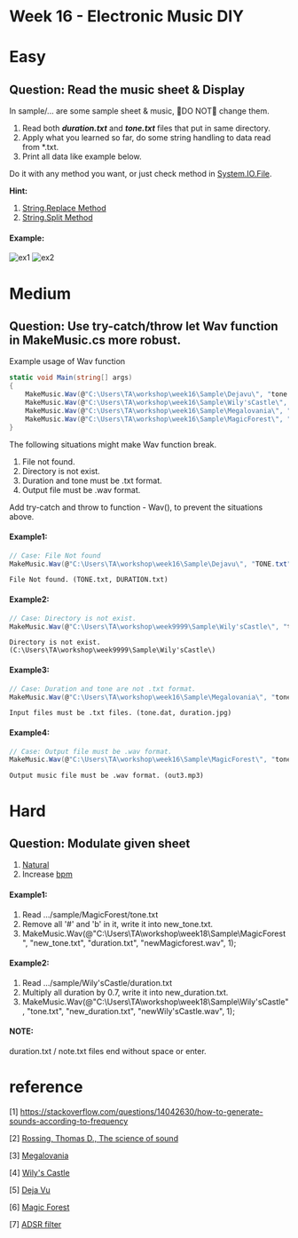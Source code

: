 # Week 16 - Electronic Music DIY

# Easy 
## Question: Read the music sheet & Display
In sample/... are some sample sheet & music, :rotating_light:DO NOT:rotating_light: change them. 

1. Read both ***duration.txt*** and ***tone.txt*** files that put in same directory.
2. Apply what you learned so far, do some string handling to data read from *.txt.
3. Print all data like example below.

Do it with any method you want, or just check method in [System.IO.File](https://docs.microsoft.com/en-us/dotnet/api/system.io.file?view=net-5.0).

**Hint:** 

1. [String.Replace Method](https://docs.microsoft.com/en-us/dotnet/api/system.string.replace?view=net-5.0)
2. [String.Split Method](https://docs.microsoft.com/en-us/dotnet/api/system.string.split?view=net-5.0)

#### Example:
![ex1](https://imgur.com/5P3qRQ7.jpg) ![ex2](https://imgur.com/hArRax6.jpg)
# Medium 
## Question: Use try-catch/throw let Wav function in MakeMusic.cs more robust.

Example usage of Wav function

```C#
static void Main(string[] args)
{
    MakeMusic.Wav(@"C:\Users\TA\workshop\week16\Sample\Dejavu\", "tone.txt", "duration.txt", "out0.wav");
    MakeMusic.Wav(@"C:\Users\TA\workshop\week16\Sample\Wily'sCastle\", "tone.txt", "duration.txt", "out1.wav", 1);
    MakeMusic.Wav(@"C:\Users\TA\workshop\week16\Sample\Megalovania\", "tone.txt", "duration.txt", "out2.wav", 2);
    MakeMusic.Wav(@"C:\Users\TA\workshop\week16\Sample\MagicForest\", "tone.txt", "duration.txt", "out3.wav", 3);
}
```

The following situations might make Wav function break.

1. File not found.
2. Directory is not exist.
3. Duration and tone must be .txt format.
4. Output file must be .wav format.

Add try-catch and throw to function - Wav(), to prevent the situations above.

#### Example1:
```C#
// Case: File Not found
MakeMusic.Wav(@"C:\Users\TA\workshop\week16\Sample\Dejavu\", "TONE.txt", "DURATION.txt", "out0.wav");
```
```
File Not found. (TONE.txt, DURATION.txt)
```
#### Example2:
```C#
// Case: Directory is not exist.
MakeMusic.Wav(@"C:\Users\TA\workshop\week9999\Sample\Wily'sCastle\", "tone.txt", "duration.txt", "out1.wav", 1);
```
```
Directory is not exist. (C:\Users\TA\workshop\week9999\Sample\Wily'sCastle\)
```         
#### Example3:
```C#
// Case: Duration and tone are not .txt format.
MakeMusic.Wav(@"C:\Users\TA\workshop\week16\Sample\Megalovania\", "tone.dat", "duration.jpg", "out2.wav", 2);
```
```
Input files must be .txt files. (tone.dat, duration.jpg)
```
#### Example4:
```C#
// Case: Output file must be .wav format.
MakeMusic.Wav(@"C:\Users\TA\workshop\week16\Sample\MagicForest\", "tone.txt", "duration.txt", "out3.mp3", 3);
```
```
Output music file must be .wav format. (out3.mp3)
```            
# Hard
## Question: Modulate given sheet
1. [Natural](https://zh.wikipedia.org/wiki/%E8%BF%98%E5%8E%9F%E5%8F%B7)
2. Increase [bpm](https://zh.wikipedia.org/wiki/%E9%80%9F%E5%BA%A6_(%E9%9F%B3%E6%A8%82))

#### Example1:
1. Read .../sample/MagicForest/tone.txt
2. Remove all '#' and 'b' in it, write it into new_tone.txt.
3. MakeMusic.Wav(@"C:\Users\TA\workshop\week18\Sample\MagicForest\", "new_tone.txt", "duration.txt", "newMagicforest.wav", 1);

#### Example2:
1. Read .../sample/Wily'sCastle/duration.txt
2. Multiply all duration by 0.7, write it into new_duration.txt.
3. MakeMusic.Wav(@"C:\Users\TA\workshop\week18\Sample\Wily'sCastle\", "tone.txt", "new_duration.txt", "newWily'sCastle.wav", 1);

#### NOTE:
duration.txt / note.txt files end without space or enter.

# reference
[1] https://stackoverflow.com/questions/14042630/how-to-generate-sounds-according-to-frequency

[2] [Rossing, Thomas D., The science of sound](https://ntu.primo.exlibrisgroup.com/discovery/fulldisplay?docid=alma991002261069704786&context=L&vid=886NTU_INST:886NTU_INST&lang=en&search_scope=MyInst_and_CI&adaptor=Local%20Search%20Engine&tab=Everything&query=any,contains,The%20science%20of%20sound&offset=0)

[3] [Megalovania](https://musescore.com/user/3095931/scores/1287966)

[4] [Wily's Castle](https://musescore.com/user/8853446/scores/4256311)

[5] [Deja Vu](https://musescore.com/user/26506551/scores/4835692)

[6] [Magic Forest](https://www.poppiano.org/en/sheet/?id=8466)

[7] [ADSR filter](https://www.wikiaudio.org/adsr-envelope/#:~:text=An%20ADSR%20envelope%20is%20a,often%20its%20loudness%20over%20time.)

